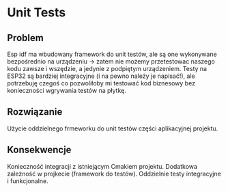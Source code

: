 # Unit Tests

## Problem
Esp idf ma wbudowany framework do unit testów, ale są one wykonywane bezpośrednio na urządzeniu -> zatem nie możemy przetestowac naszego kodu zawsze i wszędzie, a jedynie z podpiętym urządzeniem. Testy na ESP32 są bardziej integracyjne (i na pewno należy je napisać!), ale potrzebuję czegoś co pozwoliłoby mi testować kod biznesowy bez konieczności wgrywania testów na płytkę. 

## Rozwiązanie

Użycie oddzielnego frmeworku do unit testów części aplikacyjnej projektu.

## Konsekwencje

Konieczność integracji z istniejącym Cmakiem projektu. Dodatkowa zależność w projkecie (framework do testów). Oddzielnie testy integracyjne i funkcjonalne. 